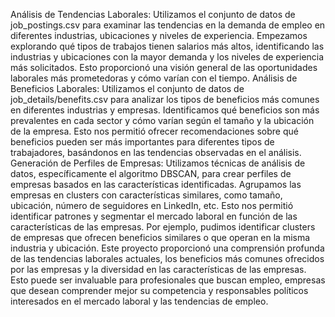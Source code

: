
Análisis de Tendencias Laborales:
Utilizamos el conjunto de datos de job_postings.csv para examinar las tendencias en la demanda de empleo en diferentes industrias, ubicaciones y niveles de experiencia. Empezamos explorando qué tipos de trabajos tienen salarios más altos, identificando las industrias y ubicaciones con la mayor demanda y los niveles de experiencia más solicitados. Esto proporcionó una visión general de las oportunidades laborales más prometedoras y cómo varían con el tiempo.
Análisis de Beneficios Laborales:
Utilizamos el conjunto de datos de job_details/benefits.csv para analizar los tipos de beneficios más comunes en diferentes industrias y empresas. Identificamos qué beneficios son más prevalentes en cada sector y cómo varían según el tamaño y la ubicación de la empresa. Esto nos permitió ofrecer recomendaciones sobre qué beneficios pueden ser más importantes para diferentes tipos de trabajadores, basándonos en las tendencias observadas en el análisis.
Generación de Perfiles de Empresas:
Utilizamos técnicas de análisis de datos, específicamente el algoritmo DBSCAN, para crear perfiles de empresas basados en las características identificadas. Agrupamos las empresas en clusters con características similares, como tamaño, ubicación, número de seguidores en LinkedIn, etc. Esto nos permitió identificar patrones y segmentar el mercado laboral en función de las características de las empresas. Por ejemplo, pudimos identificar clusters de empresas que ofrecen beneficios similares o que operan en la misma industria y ubicación.
Este proyecto proporcionó una comprensión profunda de las tendencias laborales actuales, los beneficios más comunes ofrecidos por las empresas y la diversidad en las características de las empresas. Esto puede ser invaluable para profesionales que buscan empleo, empresas que desean comprender mejor su competencia y responsables políticos interesados en el mercado laboral y las tendencias de empleo.
